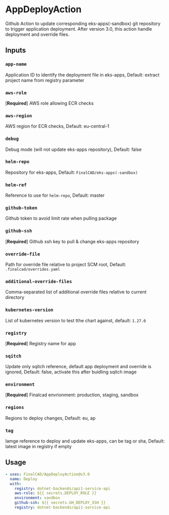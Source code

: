 # AppDeployAction

Github Action to update corresponding eks-apps(-sandbox) git repository to trigger application deployment.
After version 3.0, this action handle deployment and override files.

## Inputs
### `app-name`
Application ID to identify the deployment file in eks-apps, Default: extract project name from registry parameter

### `aws-role`
[**Required**] AWS role allowing ECR checks

### `aws-region`
AWS region for ECR checks, Default: eu-central-1

### `debug`
Debug mode (will not update eks-apps repository), Default: false

### `helm-repo`
Repository for eks-apps, Default: `FinalCAD/eks-apps(-sandbox)`

### `helm-ref`
Reference to use for `helm-repo`, Default: master

### `github-token`
Github token to avoid limit rate when pulling package

### `github-ssh`
[**Required**] Github ssh key to pull & change eks-apps repository

### `override-file`
Path for override file relative to project SCM root, Default: `.finalcad/overrides.yaml`

### `additional-override-files`
Comma-separated list of additional override files relative to current directory

### `kubernetes-version`
List of kubernetes version to test tthe chart against, default: `1.27.0`

### `registry`
[**Required**] Registry name for app

### `sqitch`
Update only sqitch reference, default app deployment and override is ignored, Default: false, activate this after buidling sqitch image

### `environment`
[**Required**] Finalcad envrionment: production, staging, sandbox

### `regions`
Regions to deploy changes, Default: eu, ap

### `tag`
Iamge reference to deploy and update eks-apps, can be tag or sha, Default: latest image in registry if empty

## Usage

```yaml
- uses: FinalCAD/AppDeployAction@v3.0
  name: Deploy
  with:
    registry: dotnet-backends/api1-service-api
    aws-role: ${{ secrets.DEPLOY_ROLE }}
    environment: sandbox
    github-ssh: ${{ secrets.GH_DEPLOY_SSH }}
    registry: dotnet-backends/api1-service-api
```
